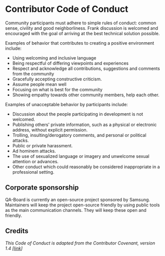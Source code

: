 # Contributor Code of Conduct
Community participants must adhere to simple rules of conduct: common sense, civility and good neighborliness. Frank discussion is welcomed and encouraged with the goal of arriving at the best technical solution possible. 

Examples of behavior that contributes to creating a positive environment include:
- Using welcoming and inclusive language
- Being respectful of differing viewpoints and experiences
- Respect and acknowledge all contributions, suggestions and comments from the community
- Gracefully accepting constructive criticism.
- Assume people mean well
- Focusing on what is best for the community
- Showing empathy towards other community members, help each other.

Examples of unacceptable behavior by participants include:
- Discussion about the people participating in development is not welcomed.
- Publishing others' private information, such as a physical or electronic address, without explicit permission.
- Trolling, insulting/derogatory comments, and personal or political attacks.
- Public or private harassment.
- Ad hominem attacks.
- The use of sexualized language or imagery and unwelcome sexual attention or advances.
- Other conduct which could reasonably be considered inappropriate in a professional setting.

## Corporate sponsorship
QA-Board is currently an open-source project sponsored by Samsung. Maintainers will keep the project open-source friendly by using public tools as the main communication channels. They will keep these open and friendly.

## Credits
*This Code of Conduct is adapted from the Contributor Covenant, version 1.4 [[link](https://www.contributor-covenant.org/version/1/4/code-of-conduct.html)]*


